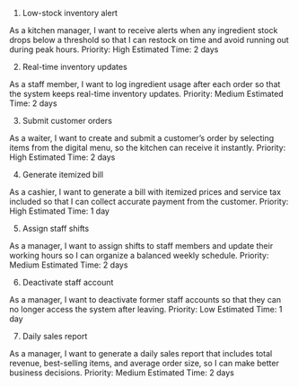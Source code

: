 1. Low-stock inventory alert

As a kitchen manager, I want to receive alerts when any ingredient stock drops below a threshold so that I can restock on time and avoid running out during peak hours.
Priority: High
Estimated Time: 2 days

2. Real-time inventory updates

As a staff member, I want to log ingredient usage after each order so that the system keeps real-time inventory updates.
Priority: Medium
Estimated Time: 2 days

3. Submit customer orders

As a waiter, I want to create and submit a customer’s order by selecting items from the digital menu, so the kitchen can receive it instantly.
Priority: High
Estimated Time: 2 days

4. Generate itemized bill

As a cashier, I want to generate a bill with itemized prices and service tax included so that I can collect accurate payment from the customer.
Priority: High
Estimated Time: 1 day

5. Assign staff shifts

As a manager, I want to assign shifts to staff members and update their working hours so I can organize a balanced weekly schedule.
Priority: Medium
Estimated Time: 2 days

6. Deactivate staff account

As a manager, I want to deactivate former staff accounts so that they can no longer access the system after leaving.
Priority: Low
Estimated Time: 1 day

7. Daily sales report

As a manager, I want to generate a daily sales report that includes total revenue, best-selling items, and average order size, so I can make better business decisions.
Priority: Medium
Estimated Time: 2 days
